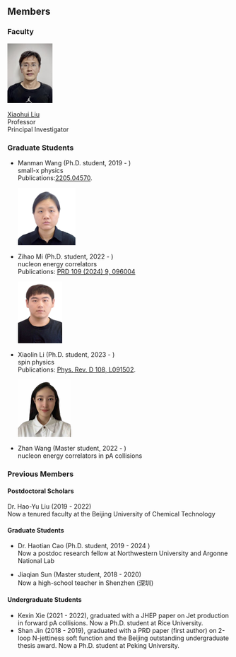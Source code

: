 ## Members 
### Faculty 



<img src="./xiaohuiliu.jpg" width= "102" height= "135" >  

[Xiaohui Liu](https://l-x-x.github.io/CV/)  \
Professor \
Principal Investigator 


### Graduate Students
- Manman Wang (Ph.D. student, 2019 - )\
  small-x physics\
  Publications:[2205.04570](https://arxiv.org/abs/2205.04570). 

  <img src="./manman.jpg" width="130" height="130">

  
- Zihao Mi (Ph.D. student, 2022 - )\
  nucleon energy correlators \
  Publications: [PRD 109 (2024) 9, 096004](https://doi.org/10.1103/PhysRevD.109.096004)
  
  <img src="./zihao.jpg" width="100" height="140">


- Xiaolin Li (Ph.D. student, 2023 - )\
  spin physics\
  Publications: [Phys. Rev. D 108, L091502](https://doi.org/10.1103/PhysRevD.108.L091502).

  <img src="./xiaolin.jpg" width="120" height="130">
 
- Zhan Wang (Master student, 2022 - )\
  nucleon energy correlators in pA collisions 

### Previous Members
#### Postdoctoral Scholars

Dr. Hao-Yu Liu (2019 - 2022)\
Now a tenured faculty at the Beijing University of Chemical Technology


#### Graduate Students

- Dr. Haotian Cao (Ph.D. student, 2019 - 2024 )\
  Now a postdoc research fellow at Northwestern University and Argonne National Lab   

- Jiaqian Sun (Master student, 2018 - 2020)\
  Now a high-school teacher in Shenzhen (深圳) 


#### Undergraduate Students
- Kexin Xie (2021 - 2022), graduated with a JHEP paper on Jet production in forward pA collisions. Now a Ph.D. student at Rice University. 
- Shan Jin (2018 - 2019), graduated with a PRD paper (first author) on 2-loop N-jettiness soft function and the Beijing outstanding undergraduate thesis award. Now a Ph.D. student at Peking University. 
